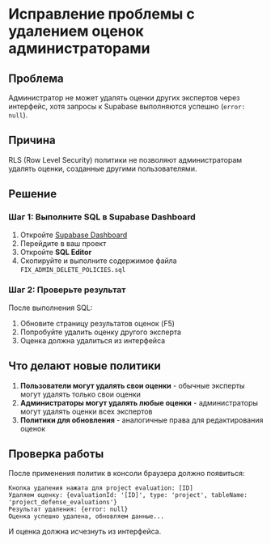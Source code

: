 # Исправление проблемы с удалением оценок администраторами

## Проблема
Администратор не может удалять оценки других экспертов через интерфейс, хотя запросы к Supabase выполняются успешно (`error: null`).

## Причина
RLS (Row Level Security) политики не позволяют администраторам удалять оценки, созданные другими пользователями.

## Решение

### Шаг 1: Выполните SQL в Supabase Dashboard

1. Откройте [Supabase Dashboard](https://supabase.com/dashboard)
2. Перейдите в ваш проект
3. Откройте **SQL Editor**
4. Скопируйте и выполните содержимое файла `FIX_ADMIN_DELETE_POLICIES.sql`

### Шаг 2: Проверьте результат

После выполнения SQL:
1. Обновите страницу результатов оценок (F5)
2. Попробуйте удалить оценку другого эксперта
3. Оценка должна удалиться из интерфейса

## Что делают новые политики

1. **Пользователи могут удалять свои оценки** - обычные эксперты могут удалять только свои оценки
2. **Администраторы могут удалять любые оценки** - администраторы могут удалять оценки всех экспертов
3. **Политики для обновления** - аналогичные права для редактирования оценок

## Проверка работы

После применения политик в консоли браузера должно появиться:
```
Кнопка удаления нажата для project evaluation: [ID]
Удаляем оценку: {evaluationId: '[ID]', type: 'project', tableName: 'project_defense_evaluations'}
Результат удаления: {error: null}
Оценка успешно удалена, обновляем данные...
```

И оценка должна исчезнуть из интерфейса.
